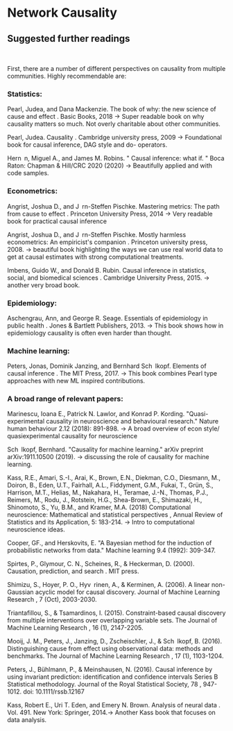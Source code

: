 # Network Causality
## Suggested further readings
&nbsp;

First, there are a number of different perspectives on causality from multiple communities.
Highly recommendable are:

### Statistics:


Pearl, Judea, and Dana Mackenzie. The book of why: the new science of cause and
effect . Basic Books, 2018 -> Super readable book on why causality matters so much. Not overly charitable about other communities.

Pearl, Judea. Causality . Cambridge university press, 2009 -> Foundational book for causal inference, DAG style and do- operators.

Hern n, Miguel A., and James M. Robins. " Causal inference: what if. " Boca Raton:
Chapman & Hill/CRC 2020 (2020) -> Beautifully applied and with code samples.

### Econometrics:


Angrist, Joshua D., and J rn-Steffen Pischke. Mastering metrics: The path from cause to
effect . Princeton University Press, 2014 -> Very readable book for practical causal inference

Angrist, Joshua D., and J rn-Steffen Pischke. Mostly harmless econometrics: An
empiricist's companion . Princeton university press, 2008. -> beautiful book highlighting the ways we can use real world data to get at causal estimates with strong computational treatments.

Imbens, Guido W., and Donald B. Rubin. Causal inference in statistics, social, and
biomedical sciences . Cambridge University Press, 2015. -> another very broad book.

### Epidemiology:

Aschengrau, Ann, and George R. Seage. Essentials of epidemiology in public health .
Jones & Bartlett Publishers, 2013. -> This book shows how in epidemiology causality is often even harder than thought.

### Machine learning:

Peters, Jonas, Dominik Janzing, and Bernhard Sch lkopf. Elements of causal inference .
The MIT Press, 2017. -> This book combines Pearl type approaches with new ML inspired contributions. 

### A broad range of relevant papers:


Marinescu, Ioana E., Patrick N. Lawlor, and Konrad P. Kording. "Quasi-experimental causality in
neuroscience and behavioural research." Nature human behaviour 2.12 (2018): 891-898. -> A broad overview of econ style/ quasiexperimental causality for neuroscience


Sch lkopf, Bernhard. "Causality for machine learning." arXiv preprint arXiv:1911.10500 (2019). -> discussing the role of causality for machine learning.


Kass, R.E., Amari, S.-I., Arai, K., Brown, E.N., Diekman, C.O., Diesmann, M., Doiron, B., Eden,
U.T., Fairhall, A.L., Fiddyment, G.M., Fukai, T., Grün, S., Harrison, M.T., Helias, M., Nakahara,
H., Teramae, J.-N., Thomas, P.J., Reimers, M., Rodu, J., Rotstein, H.G., Shea-Brown, E.,
Shimazaki, H., Shinomoto, S., Yu, B.M., and Kramer, M.A. (2018) Computational neuroscience:
Mathematical and statistical perspectives , Annual Review of Statistics and its Application, 5:
183-214. -> Intro to computational neuroscience ideas.

Cooper, GF., and Herskovits, E. "A Bayesian method for the induction of probabilistic networks
from data." Machine learning 9.4 (1992): 309-347.

Spirtes, P., Glymour, C. N., Scheines, R., & Heckerman, D. (2000). Causation, prediction, and
search . MIT press.

Shimizu, S., Hoyer, P. O., Hyv rinen, A., & Kerminen, A. (2006). A linear non-Gaussian acyclic
model for causal discovery. Journal of Machine Learning Research , 7 (Oct), 2003-2030.

Triantafillou, S., & Tsamardinos, I. (2015). Constraint-based causal discovery from multiple
interventions over overlapping variable sets. The Journal of Machine Learning Research , 16 (1),
2147-2205.

Mooij, J. M., Peters, J., Janzing, D., Zscheischler, J., & Sch lkopf, B. (2016). Distinguishing
cause from effect using observational data: methods and benchmarks. The Journal of Machine
Learning Research , 17 (1), 1103-1204.

Peters, J., Bühlmann, P., & Meinshausen, N. (2016). Causal inference by using invariant
prediction: identification and confidence intervals Series B Statistical methodology. Journal of
the Royal Statistical Society, 78 , 947-1012. doi: 10.1111/rssb.12167


Kass, Robert E., Uri T. Eden, and Emery N. Brown. Analysis of neural data . Vol. 491.
New York: Springer, 2014.-> Another Kass book that focuses on data analysis.

&nbsp;
